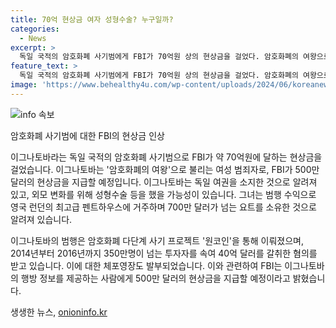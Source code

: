 ```yaml
---
title: 70억 현상금 여자 성형수술? 누구일까?
categories:
  - News
excerpt: >
  독일 국적의 암호화폐 사기범에게 FBI가 70억원 상의 현상금을 걸었다. 암호화폐의 여왕으로 불리는 그녀는 2014년부터 2016년까지 350만명을 속여 40억 달러를 횡령했으며, 이로 인해 2017년 체포영장이 발부됐다. FBI는 그녀의 체포를 위한 정보를 제공하는 사람에게 500만 달러의 현상금을 약속하고 있다. 현재 그녀는 독일 여권을 소지한 채 아랍에미리트, 러시아, 그리스, 동유럽 등으로 피신했을 가능성이 있다고 전해졌다.
feature_text: >
  독일 국적의 암호화폐 사기범에게 FBI가 70억원 상의 현상금을 걸었다. 암호화폐의 여왕으로 불리는 그녀는 2014년부터 2016년까지 350만명을 속여 40억 달러를 횡령했으며, 이로 인해 2017년 체포영장이 발부됐다. FBI는 그녀의 체포를 위한 정보를 제공하는 사람에게 500만 달러의 현상금을 약속하고 있다. 현재 그녀는 독일 여권을 소지한 채 아랍에미리트, 러시아, 그리스, 동유럽 등으로 피신했을 가능성이 있다고 전해졌다.
image: 'https://www.behealthy4u.com/wp-content/uploads/2024/06/koreanews.jpg'
---
```


<p><img src="https://www.behealthy4u.com/wp-content/uploads/2024/06/koreanews.jpg" alt="info 속보" /></p>

<p>암호화폐 사기범에 대한 FBI의 현상금 인상</p>

<p>이그나토바라는 독일 국적의 암호화폐 사기범으로 FBI가 약 70억원에 달하는 현상금을 걸었습니다. 이그나토바는 '암호화폐의 여왕'으로 불리는 여성 범죄자로, FBI가 500만 달러의 현상금을 지급할 예정입니다. 이그나토바는 독일 여권을 소지한 것으로 알려져 있고, 외모 변화를 위해 성형수술 등을 했을 가능성이 있습니다. 그녀는 범행 수익으로 영국 런던의 최고급 펜트하우스에 거주하며 700만 달러가 넘는 요트를 소유한 것으로 알려져 있습니다.</p>

<p>이그나토바의 범행은 암호화폐 다단계 사기 프로젝트 '원코인'을 통해 이뤄졌으며, 2014년부터 2016년까지 350만명이 넘는 투자자를 속여 40억 달러를 갈취한 혐의를 받고 있습니다. 이에 대한 체포영장도 발부되었습니다. 이와 관련하여 FBI는 이그나토바의 행방 정보를 제공하는 사람에게 500만 달러의 현상금을 지급할 예정이라고 밝혔습니다.</p>
생생한 뉴스, <a href="https://onioninfo.kr" rel="dofollow">onioninfo.kr</a>


